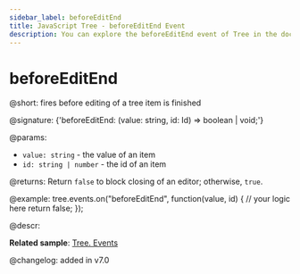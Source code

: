 ```yaml
---
sidebar_label: beforeEditEnd
title: JavaScript Tree - beforeEditEnd Event 
description: You can explore the beforeEditEnd event of Tree in the documentation of the DHTMLX JavaScript UI library. Browse developer guides and API reference, try out code examples and live demos, and download a free 30-day evaluation version of DHTMLX Suite 7.
---
```


# beforeEditEnd

@short: fires before editing of a tree item is finished

@signature: {'beforeEditEnd: (value: string, id: Id) => boolean | void;'}

@params:
- `value: string` - the value of an item
- `id: string | number` - the id of an item

@returns:
Return `false` to block closing of an editor; otherwise, `true`.

@example:
tree.events.on("beforeEditEnd", function(value, id) {
    // your logic here
    return false;
});

@descr:

**Related sample**: [Tree. Events](https://snippet.dhtmlx.com/vux1ye9g)

@changelog: added in v7.0
